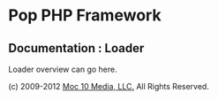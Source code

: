Pop PHP Framework
=================

Documentation : Loader
----------------------

Loader overview can go here.

(c) 2009-2012 [Moc 10 Media, LLC.](http://www.moc10media.com) All Rights Reserved.
